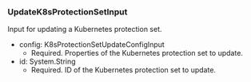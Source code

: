 ### UpdateK8sProtectionSetInput
Input for updating a Kubernetes protection set.

- config: K8sProtectionSetUpdateConfigInput
  - Required. Properties of the Kubernetes protection set to update.
- id: System.String
  - Required. ID of the Kubernetes protection set to update.
